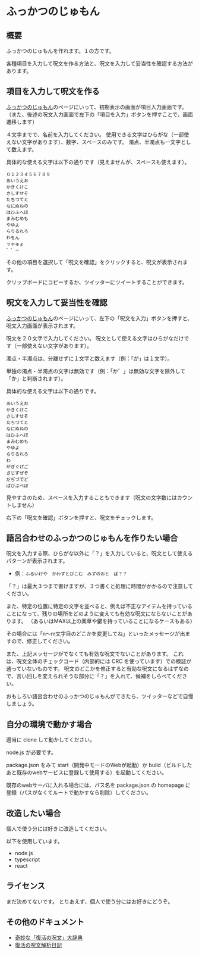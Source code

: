 # ふっかつのじゅもん


## 概要

ふっかつのじゅもんを作れます。１の方です。

各種項目を入力して呪文を作る方法と、呪文を入力して妥当性を確認する方法があります。

## 項目を入力して呪文を作る

[ふっかつのじゅもん](https://yoshi389111.github.io/dq1pswd/)のページにいって、初期表示の画面が項目入力画面です。
（また、後述の呪文入力画面で左下の「項目を入力」ボタンを押すことで、画面遷移します）

４文字までで、名前を入力してください。
使用できる文字はひらがな（一部使えない文字があります）、数字、スペースのみです。
濁点、半濁点も一文字として数えます。

具体的な使える文字は以下の通りです（見えませんが、スペースも使えます）。

```
０１２３４５６７８９
あいうえお
かきくけこ
さしすせそ
たちつてと
なにぬねの
はひふへほ
まみむめも
やゆよ
らりるれろ
わをん
っゃゅょ
゛゜－　
```

その他の項目を選択して「呪文を確認」をクリックすると、呪文が表示されます。

クリップボードにコピーするか、ツイッターにツイートすることができます。

## 呪文を入力して妥当性を確認

[ふっかつのじゅもん](https://yoshi389111.github.io/dq1pswd/)のページにいって、左下の「呪文を入力」ボタンを押すと、呪文入力画面が表示されます。

呪文を２０文字で入力してください。
呪文として使える文字はひらがなだけです（一部使えない文字があります）。

濁点・半濁点は、分離せずに１文字と数えます（例：「が」は１文字）。

単独の濁点・半濁点の文字は無効です（例：「か゛」は無効な文字を除外して「か」と判断されます）。

具体的な使える文字は以下の通りです。

```
あいうえお
かきくけこ
さしすせそ
たちつてと
なにぬねの
はひふへほ
まみむめも
やゆよ
らりるれろ
わ
がぎぐげご
ざじずぜぞ
だぢづでど
ばびぶべぼ
```

見やすさのため、スペースを入力することもできます（呪文の文字数にはカウントしません）

右下の「呪文を確認」ボタンを押すと、呪文をチェックします。

## 語呂合わせのふっかつのじゅもんを作りたい場合

呪文を入力する際、ひらがな以外に「？」を入力していると、呪文として使えるパターンが表示されます。

* 例：`ふるいけや　かわずとびこむ　みずのおと　ば？？`

「？」は最大３つまで書けますが、３つ書くと処理に時間がかかるので注意してください。

また、特定の位置に特定の文字を並べると、例えば不正なアイテムを持っていることになって、残りの場所をどのように変えても有効な呪文にならないことがあります。
（あるいはMAX以上の薬草や鍵を持っていることになるケースもある）

その場合には「n～m文字目のどこかを変更してね」といったメッセージが出ますので、修正してください。

また、上記メッセージがでなくても有効な呪文でないことがあります。
これは、呪文全体のチェックコード（内部的には CRC を使っています）での検証が通っていないものです。
呪文のどこかを修正すると有効な呪文になるはずなので、言い回しを変えられそうな部分に「？」を入れて、候補をしらべてください。

おもしろい語呂合わせのふっかつのじゅもんができたら、ツイッターなどで自慢しましょう。

## 自分の環境で動かす場合

適当に clone して動かしてください。

node.js が必要です。

package.json をみて start（開発中モードのWebが起動）か build（ビルドしたあと既存のwebサービスに登録して使用する）を起動してください。

既存のwebサーバに入れる場合には、パス名を package.json の homepage に登録（パスがなくてルートで動かすなら削除）してください。

## 改造したい場合

個人で使う分には好きに改造してください。

以下を使用しています。

* node.js
* typescript
* react

## ライセンス

まだ決めてないです。
とりあえず、個人で使う分にはお好きにどうぞ。

## その他のドキュメント

* [奇妙な「復活の呪文」大辞典](./dq1oddpswd.md)
* [復活の呪文解析日記](./dq1ana.md)
